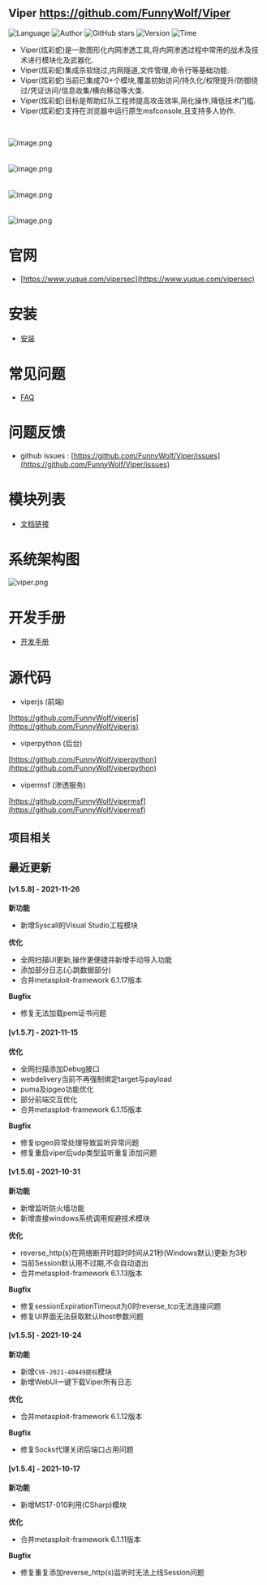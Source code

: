 ## Viper <https://github.com/FunnyWolf/Viper>
<!--auto_detail_badge_begin_0b490ffb61b26b45de3ea5d7dd8a582e-->
![Language](https://img.shields.io/badge/Language-JS/Python-blue)
![Author](https://img.shields.io/badge/Author-FunnyWolf-orange)
![GitHub stars](https://img.shields.io/github/stars/FunnyWolf/Viper.svg?style=flat&logo=github)
![Version](https://img.shields.io/badge/Version-V1.5.8-red)
![Time](https://img.shields.io/badge/Join-20210323-green)
<!--auto_detail_badge_end_fef74f2d7ea73fcc43ff78e05b1e7451-->


- Viper(炫彩蛇)是一款图形化内网渗透工具,将内网渗透过程中常用的战术及技术进行模块化及武器化.
- Viper(炫彩蛇)集成杀软绕过,内网隧道,文件管理,命令行等基础功能.
- Viper(炫彩蛇)当前已集成70+个模块,覆盖初始访问/持久化/权限提升/防御绕过/凭证访问/信息收集/横向移动等大类.
- Viper(炫彩蛇)目标是帮助红队工程师提高攻击效率,简化操作,降低技术门槛.
- Viper(炫彩蛇)支持在浏览器中运行原生msfconsole,且支持多人协作.

<br>

![image.png](https://cdn.nlark.com/yuque/0/2021/png/159259/1631687579184-a2603220-9009-4240-9709-76b503fe8174.png?x-oss-process=image%2Fresize%2Cw_1504%2Climit_0)
<br>
<br>
<br>
![image.png](https://cdn.nlark.com/yuque/0/2021/png/159259/1628573079014-871d0573-ef2a-4267-974b-1026d6ed2466.png?x-oss-process=image%2Fresize%2Cw_1504%2Climit_0)
<br>
<br>
<br>
![image.png](https://cdn.nlark.com/yuque/0/2020/png/159259/1609217703998-8bebe969-7a26-4f75-b2cb-6dca34a39951.png#align=left&display=inline&height=511&margin=%5Bobject%20Object%5D&name=image.png&originHeight=1022&originWidth=2028&size=191127&status=done&style=none&width=1014)
<br>
<br>
<br>
![image.png](https://cdn.nlark.com/yuque/0/2020/png/159259/1609217723155-f57417f1-2229-4386-888a-c8608449643c.png#align=left&display=inline&height=511&margin=%5Bobject%20Object%5D&name=image.png&originHeight=1022&originWidth=2028&size=296317&status=done&style=none&width=1014)
<br>

# 官网

- [https://www.yuque.com/vipersec](https://www.yuque.com/vipersec)

# 安装

- [安装](https://www.yuque.com/vipersec/help/olg1ua)

# 常见问题

- [FAQ](https://www.yuque.com/vipersec/faq)

# 问题反馈

- github issues : [https://github.com/FunnyWolf/Viper/issues](https://github.com/FunnyWolf/Viper/issues)

# 模块列表

- [文档链接](https://www.yuque.com/vipersec/module)

# 系统架构图
![viper.png](https://cdn.nlark.com/yuque/0/2021/png/159259/1627364231093-768d3b07-e044-4a2d-a3fa-e9ebd92a0828.png)

# 开发手册

- [开发手册](https://www.yuque.com/vipersec/code)

# 源代码

- viperjs (前端)

[https://github.com/FunnyWolf/viperjs](https://github.com/FunnyWolf/viperjs)

- viperpython (后台)

[https://github.com/FunnyWolf/viperpython](https://github.com/FunnyWolf/viperpython)

- vipermsf (渗透服务)

[https://github.com/FunnyWolf/vipermsf](https://github.com/FunnyWolf/vipermsf)

<!--auto_detail_active_begin_e1c6fb434b6f0baf6912c7a1934f772b-->
## 项目相关


## 最近更新

#### [v1.5.8] - 2021-11-26

**新功能**  
- 新增Syscall的Visual Studio工程模块  

**优化**  
- 全网扫描UI更新,操作更便捷并新增手动导入功能  
- 添加部分日志(心跳数据部分)  
- 合并metasploit-framework 6.1.17版本  

**Bugfix**  
- 修复无法加载pem证书问题

#### [v1.5.7] - 2021-11-15

**优化**  
- 全网扫描添加Debug接口  
- webdelivery当前不再强制绑定target与payload  
- puma及ipgeo功能优化  
- 部分前端交互优化  
- 合并metasploit-framework 6.1.15版本  

**Bugfix**  
- 修复ipgeo异常处理导致监听异常问题  
- 修复重启viper后udp类型监听重复添加问题

#### [v1.5.6] - 2021-10-31

**新功能**  
- 新增监听防火墙功能  
- 新增直接windows系统调用规避技术模块  

**优化**  
- reverse_http(s)在网络断开时超时时间从21秒(Windows默认)更新为3秒  
- 当前Session默认用不过期,不会自动退出  
- 合并metasploit-framework 6.1.13版本  

**Bugfix**  
- 修复sessionExpirationTimeout为0时reverse_tcp无法连接问题  
- 修复UI界面无法获取默认lhost参数问题

#### [v1.5.5] - 2021-10-24

**新功能**  
- 新增`CVE-2021-40449提权`模块  
- 新增WebUI一键下载Viper所有日志  

**优化**  
- 合并metasploit-framework 6.1.12版本  

**Bugfix**  
- 修复Socks代理关闭后端口占用问题

#### [v1.5.4] - 2021-10-17

**新功能**  
- 新增MS17-010利用(CSharp)模块  

**优化**  
- 合并metasploit-framework 6.1.11版本  

**Bugfix**  
- 修复重复添加reverse_http(s)监听时无法上线Session问题

<!--auto_detail_active_end_f9cf7911015e9913b7e691a7a5878527-->
